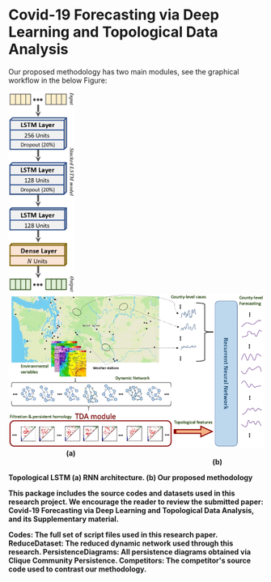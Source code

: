 # Covid-19 Forecasting via Deep Learning and Topological Data Analysis


Our proposed methodology has two main modules, see the graphical workflow in the below Figure:



<p float="left">
  <img src="Images/RNN_Architecture_page-0001.jpg" width="130" /> 
  <img  width="40" />
  <img src="Images/WorkflowMethod_page-0001.jpg" width="650" /> 
  <img  width="110" />
  <b>(a)
  <img  width="400" />
  <b>(b)
</p>

Topological LSTM (a) RNN architecture. (b) Our proposed methodology


This package includes the source codes and datasets used in this research project. We encourage the reader to review the submitted paper: Covid-19 Forecasting via Deep Learning and Topological Data Analysis, and its Supplementary material.




Codes: The full set of script files used in this research paper.
ReduceDataset: The reduced dynamic network used through this research.
PersistenceDiagrams: All persistence diagrams obtained via Clique Community Persistence.
Competitors: The competitor's source code used to contrast our methodology.
